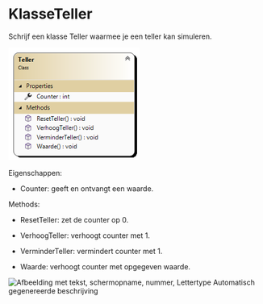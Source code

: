 # KlasseTeller

Schrijf een klasse Teller waarmee je een teller kan simuleren.

![](./media/image1.png)

Eigenschappen:

-   Counter: geeft en ontvangt een waarde.

Methods:

-   ResetTeller: zet de counter op 0.

-   VerhoogTeller: verhoogt counter met 1.

-   VerminderTeller: vermindert counter met 1.

-   Waarde: verhoogt counter met opgegeven waarde.

![Afbeelding met tekst, schermopname, nummer, Lettertype Automatisch
gegenereerde
beschrijving](./media/image2.png)
